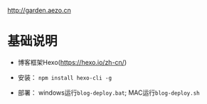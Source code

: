 http://garden.aezo.cn

# 基础说明

- 博客框架Hexo(https://hexo.io/zh-cn/)

- 安装： `npm install hexo-cli -g`

- 部署： windows运行`blog-deploy.bat`; MAC运行`blog-deploy.sh`
